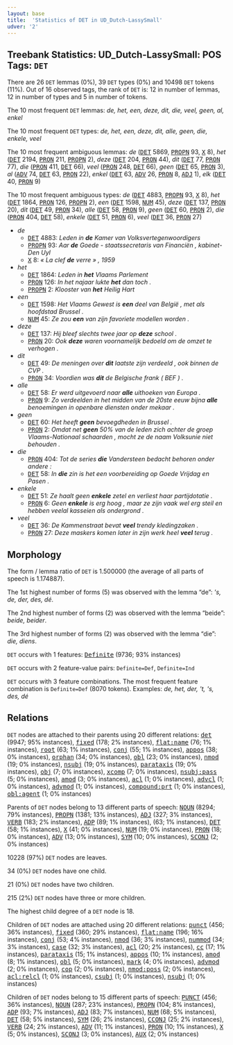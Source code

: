 ```yaml
---
layout: base
title:  'Statistics of DET in UD_Dutch-LassySmall'
udver: '2'
---
```


## Treebank Statistics: UD_Dutch-LassySmall: POS Tags: `DET`

There are 26 `DET` lemmas (0%), 39 `DET` types (0%) and 10498 `DET` tokens (11%).
Out of 16 observed tags, the rank of `DET` is: 12 in number of lemmas, 12 in number of types and 5 in number of tokens.

The 10 most frequent `DET` lemmas: <em>de, het, een, deze, dit, die, veel, geen, al, enkel</em>

The 10 most frequent `DET` types:  <em>de, het, een, deze, dit, alle, geen, die, enkele, veel</em>

The 10 most frequent ambiguous lemmas: <em>de</em> (<tt><a href="nl_lassysmall-pos-DET.html">DET</a></tt> 5869, <tt><a href="nl_lassysmall-pos-PROPN.html">PROPN</a></tt> 93, <tt><a href="nl_lassysmall-pos-X.html">X</a></tt> 8), <em>het</em> (<tt><a href="nl_lassysmall-pos-DET.html">DET</a></tt> 2194, <tt><a href="nl_lassysmall-pos-PRON.html">PRON</a></tt> 211, <tt><a href="nl_lassysmall-pos-PROPN.html">PROPN</a></tt> 2), <em>deze</em> (<tt><a href="nl_lassysmall-pos-DET.html">DET</a></tt> 204, <tt><a href="nl_lassysmall-pos-PRON.html">PRON</a></tt> 44), <em>dit</em> (<tt><a href="nl_lassysmall-pos-DET.html">DET</a></tt> 77, <tt><a href="nl_lassysmall-pos-PRON.html">PRON</a></tt> 77), <em>die</em> (<tt><a href="nl_lassysmall-pos-PRON.html">PRON</a></tt> 411, <tt><a href="nl_lassysmall-pos-DET.html">DET</a></tt> 66), <em>veel</em> (<tt><a href="nl_lassysmall-pos-PRON.html">PRON</a></tt> 248, <tt><a href="nl_lassysmall-pos-DET.html">DET</a></tt> 66), <em>geen</em> (<tt><a href="nl_lassysmall-pos-DET.html">DET</a></tt> 65, <tt><a href="nl_lassysmall-pos-PRON.html">PRON</a></tt> 3), <em>al</em> (<tt><a href="nl_lassysmall-pos-ADV.html">ADV</a></tt> 74, <tt><a href="nl_lassysmall-pos-DET.html">DET</a></tt> 63, <tt><a href="nl_lassysmall-pos-PRON.html">PRON</a></tt> 22), <em>enkel</em> (<tt><a href="nl_lassysmall-pos-DET.html">DET</a></tt> 63, <tt><a href="nl_lassysmall-pos-ADV.html">ADV</a></tt> 26, <tt><a href="nl_lassysmall-pos-PRON.html">PRON</a></tt> 8, <tt><a href="nl_lassysmall-pos-ADJ.html">ADJ</a></tt> 1), <em>elk</em> (<tt><a href="nl_lassysmall-pos-DET.html">DET</a></tt> 40, <tt><a href="nl_lassysmall-pos-PRON.html">PRON</a></tt> 9)

The 10 most frequent ambiguous types:  <em>de</em> (<tt><a href="nl_lassysmall-pos-DET.html">DET</a></tt> 4883, <tt><a href="nl_lassysmall-pos-PROPN.html">PROPN</a></tt> 93, <tt><a href="nl_lassysmall-pos-X.html">X</a></tt> 8), <em>het</em> (<tt><a href="nl_lassysmall-pos-DET.html">DET</a></tt> 1864, <tt><a href="nl_lassysmall-pos-PRON.html">PRON</a></tt> 126, <tt><a href="nl_lassysmall-pos-PROPN.html">PROPN</a></tt> 2), <em>een</em> (<tt><a href="nl_lassysmall-pos-DET.html">DET</a></tt> 1598, <tt><a href="nl_lassysmall-pos-NUM.html">NUM</a></tt> 45), <em>deze</em> (<tt><a href="nl_lassysmall-pos-DET.html">DET</a></tt> 137, <tt><a href="nl_lassysmall-pos-PRON.html">PRON</a></tt> 20), <em>dit</em> (<tt><a href="nl_lassysmall-pos-DET.html">DET</a></tt> 49, <tt><a href="nl_lassysmall-pos-PRON.html">PRON</a></tt> 34), <em>alle</em> (<tt><a href="nl_lassysmall-pos-DET.html">DET</a></tt> 58, <tt><a href="nl_lassysmall-pos-PRON.html">PRON</a></tt> 9), <em>geen</em> (<tt><a href="nl_lassysmall-pos-DET.html">DET</a></tt> 60, <tt><a href="nl_lassysmall-pos-PRON.html">PRON</a></tt> 2), <em>die</em> (<tt><a href="nl_lassysmall-pos-PRON.html">PRON</a></tt> 404, <tt><a href="nl_lassysmall-pos-DET.html">DET</a></tt> 58), <em>enkele</em> (<tt><a href="nl_lassysmall-pos-DET.html">DET</a></tt> 51, <tt><a href="nl_lassysmall-pos-PRON.html">PRON</a></tt> 6), <em>veel</em> (<tt><a href="nl_lassysmall-pos-DET.html">DET</a></tt> 36, <tt><a href="nl_lassysmall-pos-PRON.html">PRON</a></tt> 27)


* <em>de</em>
  * <tt><a href="nl_lassysmall-pos-DET.html">DET</a></tt> 4883: <em>Leden in <b>de</b> Kamer van Volksvertegenwoordigers</em>
  * <tt><a href="nl_lassysmall-pos-PROPN.html">PROPN</a></tt> 93: <em>Aar <b>de</b> Goede - staatssecretaris van Financiën , kabinet-Den Uyl</em>
  * <tt><a href="nl_lassysmall-pos-X.html">X</a></tt> 8: <em>« La clef <b>de</b> verre » , 1959</em>
* <em>het</em>
  * <tt><a href="nl_lassysmall-pos-DET.html">DET</a></tt> 1864: <em>Leden in <b>het</b> Vlaams Parlement</em>
  * <tt><a href="nl_lassysmall-pos-PRON.html">PRON</a></tt> 126: <em>In het najaar lukte <b>het</b> dan toch .</em>
  * <tt><a href="nl_lassysmall-pos-PROPN.html">PROPN</a></tt> 2: <em>Klooster van <b>het</b> Heilig Hart</em>
* <em>een</em>
  * <tt><a href="nl_lassysmall-pos-DET.html">DET</a></tt> 1598: <em>Het Vlaams Gewest is <b>een</b> deel van België , met als hoofdstad Brussel .</em>
  * <tt><a href="nl_lassysmall-pos-NUM.html">NUM</a></tt> 45: <em>Ze zou <b>een</b> van zijn favoriete modellen worden .</em>
* <em>deze</em>
  * <tt><a href="nl_lassysmall-pos-DET.html">DET</a></tt> 137: <em>Hij bleef slechts twee jaar op <b>deze</b> school .</em>
  * <tt><a href="nl_lassysmall-pos-PRON.html">PRON</a></tt> 20: <em>Ook <b>deze</b> waren voornamelijk bedoeld om de omzet te verhogen .</em>
* <em>dit</em>
  * <tt><a href="nl_lassysmall-pos-DET.html">DET</a></tt> 49: <em>De meningen over <b>dit</b> laatste zijn verdeeld , ook binnen de CVP .</em>
  * <tt><a href="nl_lassysmall-pos-PRON.html">PRON</a></tt> 34: <em>Voordien was <b>dit</b> de Belgische frank ( BEF ) .</em>
* <em>alle</em>
  * <tt><a href="nl_lassysmall-pos-DET.html">DET</a></tt> 58: <em>Er werd uitgevoerd naar <b>alle</b> uithoeken van Europa .</em>
  * <tt><a href="nl_lassysmall-pos-PRON.html">PRON</a></tt> 9: <em>Zo verdeelden in het midden van de 20ste eeuw bijna <b>alle</b> benoemingen in openbare diensten onder mekaar .</em>
* <em>geen</em>
  * <tt><a href="nl_lassysmall-pos-DET.html">DET</a></tt> 60: <em>Het heeft <b>geen</b> bevoegdheden in Brussel .</em>
  * <tt><a href="nl_lassysmall-pos-PRON.html">PRON</a></tt> 2: <em>Omdat net <b>geen</b> 50% van de leden zich achter de groep Vlaams-Nationaal schaarden , mocht ze de naam Volksunie niet behouden .</em>
* <em>die</em>
  * <tt><a href="nl_lassysmall-pos-PRON.html">PRON</a></tt> 404: <em>Tot de series <b>die</b> Vandersteen bedacht behoren onder andere :</em>
  * <tt><a href="nl_lassysmall-pos-DET.html">DET</a></tt> 58: <em>In <b>die</b> zin is het een voorbereiding op Goede Vrijdag en Pasen .</em>
* <em>enkele</em>
  * <tt><a href="nl_lassysmall-pos-DET.html">DET</a></tt> 51: <em>Ze haalt geen <b>enkele</b> zetel en verliest haar partijdotatie .</em>
  * <tt><a href="nl_lassysmall-pos-PRON.html">PRON</a></tt> 6: <em>Geen <b>enkele</b> is erg hoog , maar ze zijn vaak wel erg steil en hebben veelal kasseien als ondergrond .</em>
* <em>veel</em>
  * <tt><a href="nl_lassysmall-pos-DET.html">DET</a></tt> 36: <em>De Kammenstraat bevat <b>veel</b> trendy kledingzaken .</em>
  * <tt><a href="nl_lassysmall-pos-PRON.html">PRON</a></tt> 27: <em>Deze maskers komen later in zijn werk heel <b>veel</b> terug .</em>

## Morphology

The form / lemma ratio of `DET` is 1.500000 (the average of all parts of speech is 1.174887).

The 1st highest number of forms (5) was observed with the lemma “de”: <em>'s, de, der, des, dé</em>.

The 2nd highest number of forms (2) was observed with the lemma “beide”: <em>beide, beider</em>.

The 3rd highest number of forms (2) was observed with the lemma “die”: <em>die, diens</em>.

`DET` occurs with 1 features: <tt><a href="nl_lassysmall-feat-Definite.html">Definite</a></tt> (9736; 93% instances)

`DET` occurs with 2 feature-value pairs: `Definite=Def`, `Definite=Ind`

`DET` occurs with 3 feature combinations.
The most frequent feature combination is `Definite=Def` (8070 tokens).
Examples: <em>de, het, der, 't, 's, des, dé</em>


## Relations

`DET` nodes are attached to their parents using 20 different relations: <tt><a href="nl_lassysmall-dep-det.html">det</a></tt> (9947; 95% instances), <tt><a href="nl_lassysmall-dep-fixed.html">fixed</a></tt> (178; 2% instances), <tt><a href="nl_lassysmall-dep-flat-name.html">flat:name</a></tt> (76; 1% instances), <tt><a href="nl_lassysmall-dep-root.html">root</a></tt> (63; 1% instances), <tt><a href="nl_lassysmall-dep-conj.html">conj</a></tt> (55; 1% instances), <tt><a href="nl_lassysmall-dep-appos.html">appos</a></tt> (38; 0% instances), <tt><a href="nl_lassysmall-dep-orphan.html">orphan</a></tt> (34; 0% instances), <tt><a href="nl_lassysmall-dep-obl.html">obl</a></tt> (23; 0% instances), <tt><a href="nl_lassysmall-dep-nmod.html">nmod</a></tt> (19; 0% instances), <tt><a href="nl_lassysmall-dep-nsubj.html">nsubj</a></tt> (19; 0% instances), <tt><a href="nl_lassysmall-dep-parataxis.html">parataxis</a></tt> (19; 0% instances), <tt><a href="nl_lassysmall-dep-obj.html">obj</a></tt> (7; 0% instances), <tt><a href="nl_lassysmall-dep-xcomp.html">xcomp</a></tt> (7; 0% instances), <tt><a href="nl_lassysmall-dep-nsubj-pass.html">nsubj:pass</a></tt> (5; 0% instances), <tt><a href="nl_lassysmall-dep-amod.html">amod</a></tt> (3; 0% instances), <tt><a href="nl_lassysmall-dep-acl.html">acl</a></tt> (1; 0% instances), <tt><a href="nl_lassysmall-dep-advcl.html">advcl</a></tt> (1; 0% instances), <tt><a href="nl_lassysmall-dep-advmod.html">advmod</a></tt> (1; 0% instances), <tt><a href="nl_lassysmall-dep-compound-prt.html">compound:prt</a></tt> (1; 0% instances), <tt><a href="nl_lassysmall-dep-obl-agent.html">obl:agent</a></tt> (1; 0% instances)

Parents of `DET` nodes belong to 13 different parts of speech: <tt><a href="nl_lassysmall-pos-NOUN.html">NOUN</a></tt> (8294; 79% instances), <tt><a href="nl_lassysmall-pos-PROPN.html">PROPN</a></tt> (1381; 13% instances), <tt><a href="nl_lassysmall-pos-ADJ.html">ADJ</a></tt> (327; 3% instances), <tt><a href="nl_lassysmall-pos-VERB.html">VERB</a></tt> (183; 2% instances), <tt><a href="nl_lassysmall-pos-ADP.html">ADP</a></tt> (89; 1% instances),  (63; 1% instances), <tt><a href="nl_lassysmall-pos-DET.html">DET</a></tt> (58; 1% instances), <tt><a href="nl_lassysmall-pos-X.html">X</a></tt> (41; 0% instances), <tt><a href="nl_lassysmall-pos-NUM.html">NUM</a></tt> (19; 0% instances), <tt><a href="nl_lassysmall-pos-PRON.html">PRON</a></tt> (18; 0% instances), <tt><a href="nl_lassysmall-pos-ADV.html">ADV</a></tt> (13; 0% instances), <tt><a href="nl_lassysmall-pos-SYM.html">SYM</a></tt> (10; 0% instances), <tt><a href="nl_lassysmall-pos-SCONJ.html">SCONJ</a></tt> (2; 0% instances)

10228 (97%) `DET` nodes are leaves.

34 (0%) `DET` nodes have one child.

21 (0%) `DET` nodes have two children.

215 (2%) `DET` nodes have three or more children.

The highest child degree of a `DET` node is 18.

Children of `DET` nodes are attached using 20 different relations: <tt><a href="nl_lassysmall-dep-punct.html">punct</a></tt> (456; 36% instances), <tt><a href="nl_lassysmall-dep-fixed.html">fixed</a></tt> (360; 29% instances), <tt><a href="nl_lassysmall-dep-flat-name.html">flat:name</a></tt> (196; 16% instances), <tt><a href="nl_lassysmall-dep-conj.html">conj</a></tt> (53; 4% instances), <tt><a href="nl_lassysmall-dep-nmod.html">nmod</a></tt> (36; 3% instances), <tt><a href="nl_lassysmall-dep-nummod.html">nummod</a></tt> (34; 3% instances), <tt><a href="nl_lassysmall-dep-case.html">case</a></tt> (32; 3% instances), <tt><a href="nl_lassysmall-dep-acl.html">acl</a></tt> (20; 2% instances), <tt><a href="nl_lassysmall-dep-cc.html">cc</a></tt> (17; 1% instances), <tt><a href="nl_lassysmall-dep-parataxis.html">parataxis</a></tt> (15; 1% instances), <tt><a href="nl_lassysmall-dep-appos.html">appos</a></tt> (10; 1% instances), <tt><a href="nl_lassysmall-dep-amod.html">amod</a></tt> (8; 1% instances), <tt><a href="nl_lassysmall-dep-obl.html">obl</a></tt> (5; 0% instances), <tt><a href="nl_lassysmall-dep-mark.html">mark</a></tt> (4; 0% instances), <tt><a href="nl_lassysmall-dep-advmod.html">advmod</a></tt> (2; 0% instances), <tt><a href="nl_lassysmall-dep-cop.html">cop</a></tt> (2; 0% instances), <tt><a href="nl_lassysmall-dep-nmod-poss.html">nmod:poss</a></tt> (2; 0% instances), <tt><a href="nl_lassysmall-dep-acl-relcl.html">acl:relcl</a></tt> (1; 0% instances), <tt><a href="nl_lassysmall-dep-csubj.html">csubj</a></tt> (1; 0% instances), <tt><a href="nl_lassysmall-dep-nsubj.html">nsubj</a></tt> (1; 0% instances)

Children of `DET` nodes belong to 15 different parts of speech: <tt><a href="nl_lassysmall-pos-PUNCT.html">PUNCT</a></tt> (456; 36% instances), <tt><a href="nl_lassysmall-pos-NOUN.html">NOUN</a></tt> (287; 23% instances), <tt><a href="nl_lassysmall-pos-PROPN.html">PROPN</a></tt> (104; 8% instances), <tt><a href="nl_lassysmall-pos-ADP.html">ADP</a></tt> (93; 7% instances), <tt><a href="nl_lassysmall-pos-ADJ.html">ADJ</a></tt> (83; 7% instances), <tt><a href="nl_lassysmall-pos-NUM.html">NUM</a></tt> (68; 5% instances), <tt><a href="nl_lassysmall-pos-DET.html">DET</a></tt> (58; 5% instances), <tt><a href="nl_lassysmall-pos-SYM.html">SYM</a></tt> (26; 2% instances), <tt><a href="nl_lassysmall-pos-CCONJ.html">CCONJ</a></tt> (25; 2% instances), <tt><a href="nl_lassysmall-pos-VERB.html">VERB</a></tt> (24; 2% instances), <tt><a href="nl_lassysmall-pos-ADV.html">ADV</a></tt> (11; 1% instances), <tt><a href="nl_lassysmall-pos-PRON.html">PRON</a></tt> (10; 1% instances), <tt><a href="nl_lassysmall-pos-X.html">X</a></tt> (5; 0% instances), <tt><a href="nl_lassysmall-pos-SCONJ.html">SCONJ</a></tt> (3; 0% instances), <tt><a href="nl_lassysmall-pos-AUX.html">AUX</a></tt> (2; 0% instances)

